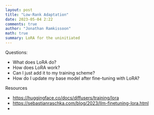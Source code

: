 ```yaml
---
layout: post
title: "Low-Rank Adaptation"
date: 2023-05-04 2:22
comments: true
author: "Jonathan Ramkissoon"
math: true
summary: LoRA for the uninitiated
---
```


Questions: 
- What does LoRA do?
- How does LoRA work?
- Can I just add it to my training scheme? 
- How do I update my base model after fine-tuning with LoRA?

Resources
- https://huggingface.co/docs/diffusers/training/lora
- https://sebastianraschka.com/blog/2023/llm-finetuning-lora.html
- 